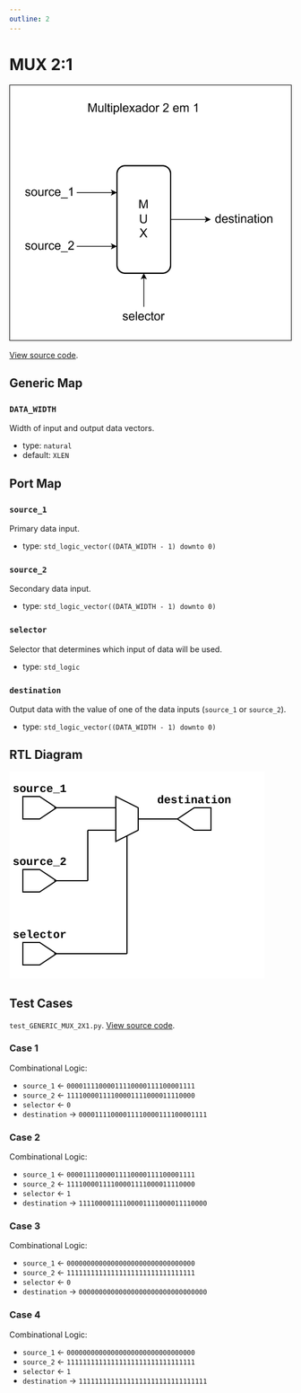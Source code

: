```yaml
---
outline: 2
---
```


# MUX 2:1 <Badge type="info" text="GENERIC_MUX_2X1.vhd"/>

![MUX 2:1 Logic Gate Diagram](../../public/images/referencia/componentes/generic_mux_2x1.drawio.svg)

[View source code](https://github.com/pfeinsper/24a-CTI-RISCV/blob/main/src/GENERIC_MUX_2X1.vhd).

## Generic Map

### `DATA_WIDTH`

Width of input and output data vectors.

- type: `natural`
- default: `XLEN`

## Port Map

### `source_1`

Primary data input.

- type: `std_logic_vector((DATA_WIDTH - 1) downto 0)`

### `source_2`

Secondary data input.

- type: `std_logic_vector((DATA_WIDTH - 1) downto 0)`

### `selector`

Selector that determines which input of data will be used.

- type: `std_logic`

### `destination`

Output data with the value of one of the data inputs (`source_1` or `source_2`).

- type: `std_logic_vector((DATA_WIDTH - 1) downto 0)`

## RTL Diagram

![MUX 2:1 RTL Diagram](../../public/images/referencia/componentes/generic_mux_2x1_netlist.svg)

## Test Cases

`test_GENERIC_MUX_2X1.py`.
[View source code](https://github.com/pfeinsper/24a-CTI-RISCV/blob/main/test/test_GENERIC_MUX_2X1.py).

### Case 1

Combinational Logic:

- `source_1` &larr; `00001111000011110000111100001111`
- `source_2` &larr; `11110000111100001111000011110000`
- `selector` &larr; `0`
- `destination` &rarr; `00001111000011110000111100001111`

### Case 2

Combinational Logic:

- `source_1` &larr; `00001111000011110000111100001111`
- `source_2` &larr; `11110000111100001111000011110000`
- `selector` &larr; `1`
- `destination` &rarr; `11110000111100001111000011110000`

### Case 3

Combinational Logic:

- `source_1` &larr; `00000000000000000000000000000000`
- `source_2` &larr; `11111111111111111111111111111111`
- `selector` &larr; `0`
- `destination` &rarr; `00000000000000000000000000000000`

### Case 4

Combinational Logic:

- `source_1` &larr; `00000000000000000000000000000000`
- `source_2` &larr; `11111111111111111111111111111111`
- `selector` &larr; `1`
- `destination` &rarr; `11111111111111111111111111111111`
